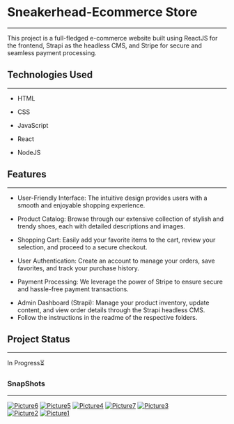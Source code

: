 <h1>Sneakerhead-Ecommerce Store</h1>
<hr><p>This project is a full-fledged e-commerce website built using ReactJS for the frontend, Strapi as the headless CMS, and Stripe for secure and seamless payment processing.</p><h2>Technologies Used</h2>
<hr><ul>
<li>HTML</li>
</ul><ul>
<li>CSS</li>
</ul><ul>
<li>JavaScript</li>
</ul><ul>
<li>React</li>
</ul><ul>
<li>NodeJS</li>
</ul><h2>Features</h2>
<hr><ul>
<li>User-Friendly Interface: The intuitive design provides users with a smooth and enjoyable shopping experience.</li>
</ul><ul>
<li>Product Catalog: Browse through our extensive collection of stylish and trendy shoes, each with detailed descriptions and images.</li>
</ul><ul>
<li>Shopping Cart: Easily add your favorite items to the cart, review your selection, and proceed to a secure checkout.</li>
</ul><ul>
<li>User Authentication: Create an account to manage your orders, save favorites, and track your purchase history.</li>
</ul><ul>
<li>Payment Processing: We leverage the power of Stripe to ensure secure and hassle-free payment transactions.</li>
</ul><ul>
<li>Admin Dashboard (Strapi): Manage your product inventory, update content, and view order details through the Strapi headless CMS.</li>
<li>Follow the instructions in the readme of the respective folders.</li>
</ul><h2>Project Status</h2>
<hr><p>In Progress⏳</p>
<h3>SnapShots</h3>
<hr>
<a href="https://ibb.co/rx3jCp3"><img src="https://i.ibb.co/9bhDF4h/Picture6.png" alt="Picture6" border="0"></a>
<a href="https://ibb.co/mRY1MYp"><img src="https://i.ibb.co/2FLmfLJ/Picture5.png" alt="Picture5" border="0"></a>
<a href="https://ibb.co/R2GmYRM"><img src="https://i.ibb.co/H7LsB5M/Picture4.png" alt="Picture4" border="0"></a>
<a href="https://ibb.co/FHgmZLV"><img src="https://i.ibb.co/Z2WG4pm/Picture7.png" alt="Picture7" border="0"></a>
<a href="https://ibb.co/tcWtXpq"><img src="https://i.ibb.co/mtMw859/Picture3.png" alt="Picture3" border="0"></a>
<br/>
<a href="https://imgbb.com/"><img src="https://i.ibb.co/KWgwjnc/Picture2.png" alt="Picture2" border="0"></a>
<a href="https://imgbb.com/"><img src="https://i.ibb.co/Jqb0LW3/Picture1.png" alt="Picture1" border="0"></a>




